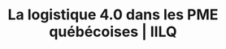---
title: "La logistique 4.0 dans les PME québécoises | IILQ"
description: "Nous présenterons le concept d'usine 4.0 et nous expliquerons pourquoi la logistique avancée dite 4.0 sera au cœur des enjeux de productivité et de rentabilité des entreprises. Nous voulons entreprendre avec vous une démarche de réflexion ou encore de passer à l'action."
draft: false
layout: conferences
image: /img/conference-logistic.jpg
titre: Conférence
blocks:
  - text: >-
      Dans le cadre de cette conférence, nous allons présenter le concept d’usine 4.0 et les changements technologiques et organisationnels que cela implique. Nous allons aussi aborder la progression du commerce électronique et les impacts de plus en plus importants de ce phénomène sur les distributeurs, les commerces de détail et aussi sur les entreprises manufacturières du Québec. De même, nous expliquerons pourquoi la logistique avancée (4.0) va être au cœur des enjeux de productivité et de rentabilité des entreprises. Une partie de la présentation portera sur la situation des entreprises, comment sont gérées les fonctions logistiques et quelles sont les technologies les plus couramment utilisées. Puis, le cheminement vers l’adoption de ces technologies sera présenté à l’auditoire. Devenir une entreprise 4.0 est une question de faire les choses par étape en tenant compte de la situation de son entreprise. Nous exposerons plusieurs exemples d’entreprises qui ont pris ce virage et qui cheminent progressivement dans cette démarche. Enfin, nous verrons que toutes ces nouvelles technologies exigent de plus en plus de transparence au sein d’une chaîne de valeur afin de satisfaire aux exigences grandissantes des clients, des consommateurs.
      

      Pour la suite, nous proposerons plusieurs avenues permettant aux entreprises d’entreprendre une démarche de réflexion ou de passer à l’action.
  - text: >-
      Cette conférence sera gratuite et offerte sous forme de déjeuner-causerie où les gens seront conviés pour 7h30 afin de pouvoir les libérer pour 8h45.  Si vous êtes intéressés à faire bénéficier de cette conférence aux membres de votre organisation, contactez-nous et il nous fera un plaisir de l’organiser avec vous.
---